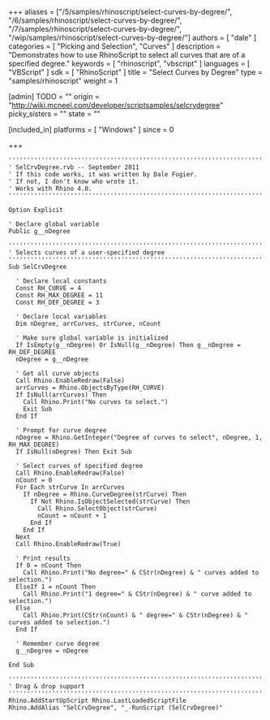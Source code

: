 +++
aliases = ["/5/samples/rhinoscript/select-curves-by-degree/", "/6/samples/rhinoscript/select-curves-by-degree/", "/7/samples/rhinoscript/select-curves-by-degree/", "/wip/samples/rhinoscript/select-curves-by-degree/"]
authors = [ "dale" ]
categories = [ "Picking and Selection", "Curves" ]
description = "Demonstrates how to use RhinoScript to select all curves that are of a specified degree."
keywords = [ "rhinoscript", "vbscript" ]
languages = [ "VBScript" ]
sdk = [ "RhinoScript" ]
title = "Select Curves by Degree"
type = "samples/rhinoscript"
weight = 1

[admin]
TODO = ""
origin = "http://wiki.mcneel.com/developer/scriptsamples/selcrvdegree"
picky_sisters = ""
state = ""

[included_in]
platforms = [ "Windows" ]
since = 0

+++

```vbnet
'''''''''''''''''''''''''''''''''''''''''''''''''''''''''''''''''''''''''''''
' SelCrvDegree.rvb -- September 2011
' If this code works, it was written by Dale Fugier.
' If not, I don't know who wrote it.
' Works with Rhino 4.0.
'''''''''''''''''''''''''''''''''''''''''''''''''''''''''''''''''''''''''''''

Option Explicit

' Declare global variable
Public g__nDegree

'''''''''''''''''''''''''''''''''''''''''''''''''''''''''''''''''''''''''''''
' Selects curves of a user-specified degree
'''''''''''''''''''''''''''''''''''''''''''''''''''''''''''''''''''''''''''''
Sub SelCrvDegree

  ' Declare local constants
  Const RH_CURVE = 4
  Const RH_MAX_DEGREE = 11
  Const RH_DEF_DEGREE = 3

  ' Declare local variables
  Dim nDegree, arrCurves, strCurve, nCount

  ' Make sure global variable is initialized
  If IsEmpty(g__nDegree) Or IsNull(g__nDegree) Then g__nDegree = RH_DEF_DEGREE
  nDegree = g__nDegree

  ' Get all curve objects
  Call Rhino.EnableRedraw(False)    
  arrCurves = Rhino.ObjectsByType(RH_CURVE)
  If IsNull(arrCurves) Then
    Call Rhino.Print("No curves to select.")
    Exit Sub
  End If

  ' Prompt for curve degree
  nDegree = Rhino.GetInteger("Degree of curves to select", nDegree, 1, RH_MAX_DEGREE)
  If IsNull(nDegree) Then Exit Sub

  ' Select curves of specified degree
  Call Rhino.EnableRedraw(False)
  nCount = 0
  For Each strCurve In arrCurves
    If nDegree = Rhino.CurveDegree(strCurve) Then
      If Not Rhino.IsObjectSelected(strCurve) Then
        Call Rhino.SelectObject(strCurve)
        nCount = nCount + 1
      End If        
    End If
  Next
  Call Rhino.EnableRedraw(True)

  ' Print results
  If 0 = nCount Then
    Call Rhino.Print("No degree=" & CStr(nDegree) & " curves added to selection.")
  ElseIf 1 = nCount Then
    Call Rhino.Print("1 degree=" & CStr(nDegree) & " curve added to selection.")
  Else
    Call Rhino.Print(CStr(nCount) & " degree=" & CStr(nDegree) & " curves added to selection.")
  End If  

  ' Remember curve degree
  g__nDegree = nDegree

End Sub

'''''''''''''''''''''''''''''''''''''''''''''''''''''''''''''''''''''''''''''
' Drag & drop support
'''''''''''''''''''''''''''''''''''''''''''''''''''''''''''''''''''''''''''''
Rhino.AddStartUpScript Rhino.LastLoadedScriptFile
Rhino.AddAlias "SelCrvDegree", "_-RunScript (SelCrvDegree)"
```
